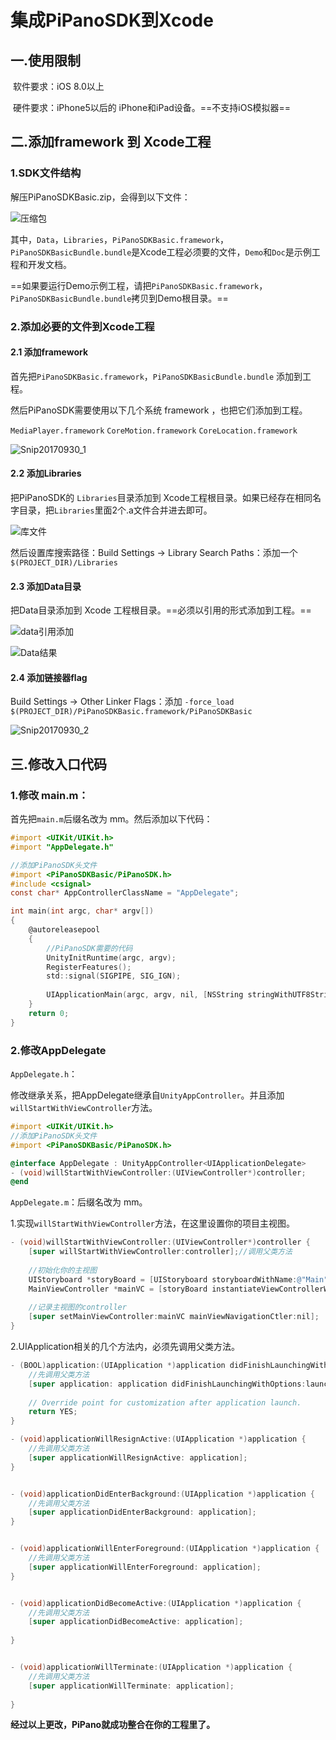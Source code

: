 # 集成PiPanoSDK到Xcode



## 一.使用限制

​	软件要求：iOS 8.0以上

​	硬件要求：iPhone5以后的 iPhone和iPad设备。==不支持iOS模拟器==





## 二.添加framework 到 Xcode工程

### 1.SDK文件结构

解压PiPanoSDKBasic.zip，会得到以下文件：

![压缩包](http://fortylin-image.oss-cn-shenzhen.aliyuncs.com/doc/2017-09-29-%E5%B1%8F%E5%B9%95%E5%BF%AB%E7%85%A7%202017-09-30%2003.04.06.png)

其中，`Data`，`Libraries`，`PiPanoSDKBasic.framework`，`PiPanoSDKBasicBundle.bundle`是Xcode工程必须要的文件，`Demo`和`Doc`是示例工程和开发文档。

==如果要运行Demo示例工程，请把`PiPanoSDKBasic.framework`，`PiPanoSDKBasicBundle.bundle`拷贝到Demo根目录。==



### 2.添加必要的文件到Xcode工程

#### 2.1 添加framework

首先把`PiPanoSDKBasic.framework`，`PiPanoSDKBasicBundle.bundle` 添加到工程。

然后PiPanoSDK需要使用以下几个系统 framework ，也把它们添加到工程。

`MediaPlayer.framework`  `CoreMotion.framework` `CoreLocation.framework`

![Snip20170930_1](http://fortylin-image.oss-cn-shenzhen.aliyuncs.com/doc/2017-09-29-Snip20170930_1.png)





#### 2.2 添加Libraries

把PiPanoSDK的 `Libraries`目录添加到 Xcode工程根目录。如果已经存在相同名字目录，把`Libraries`里面2个.a文件合并进去即可。

![库文件](http://fortylin-image.oss-cn-shenzhen.aliyuncs.com/doc/2017-09-11-074440.jpg)

然后设置库搜索路径：Build Settings -> Library Search Paths：添加一个 `$(PROJECT_DIR)/Libraries`





#### 2.3 添加Data目录

把Data目录添加到 Xcode 工程根目录。==必须以引用的形式添加到工程。==

![data引用添加](http://fortylin-image.oss-cn-shenzhen.aliyuncs.com/doc/2017-09-11-074442.jpg)



![Data结果](http://fortylin-image.oss-cn-shenzhen.aliyuncs.com/doc/2017-09-11-074439.jpg)





#### 2.4 添加链接器flag

Build Settings -> Other Linker Flags：添加 `-force_load $(PROJECT_DIR)/PiPanoSDKBasic.framework/PiPanoSDKBasic`

![Snip20170930_2](http://fortylin-image.oss-cn-shenzhen.aliyuncs.com/doc/2017-09-29-191747.jpg)





## 三.修改入口代码

### 1.修改 main.m：

首先把`main.m`后缀名改为 mm。然后添加以下代码：

```objective-c
#import <UIKit/UIKit.h>
#import "AppDelegate.h"

//添加PiPanoSDK头文件
#import <PiPanoSDKBasic/PiPanoSDK.h>
#include <csignal>
const char* AppControllerClassName = "AppDelegate";

int main(int argc, char* argv[])
{
    @autoreleasepool
    {
        //PiPanoSDK需要的代码
        UnityInitRuntime(argc, argv);
      	RegisterFeatures();
        std::signal(SIGPIPE, SIG_IGN);
        
        UIApplicationMain(argc, argv, nil, [NSString stringWithUTF8String:AppControllerClassName]);
    }
    return 0;
}
```





### 2.修改AppDelegate

`AppDelegate.h`：

修改继承关系，把AppDelegate继承自`UnityAppController`。并且添加`willStartWithViewController`方法。

```objective-c
#import <UIKit/UIKit.h>
//添加PiPanoSDK头文件
#import <PiPanoSDKBasic/PiPanoSDK.h>

@interface AppDelegate : UnityAppController<UIApplicationDelegate>
- (void)willStartWithViewController:(UIViewController*)controller;
@end
```



`AppDelegate.m`：后缀名改为 mm。

1.实现`willStartWithViewController`方法，在这里设置你的项目主视图。

```objective-c
- (void)willStartWithViewController:(UIViewController*)controller {
    [super willStartWithViewController:controller];//调用父类方法
    
    //初始化你的主视图
    UIStoryboard *storyBoard = [UIStoryboard storyboardWithName:@"Main" bundle:nil];
    MainViewController *mainVC = [storyBoard instantiateViewControllerWithIdentifier:@"idMainViewController"];
    
    //记录主视图的controller
    [super setMainViewController:mainVC mainViewNavigationCtler:nil];
}
```

2.UIApplication相关的几个方法内，必须先调用父类方法。

```objective-c
- (BOOL)application:(UIApplication *)application didFinishLaunchingWithOptions:(NSDictionary *)launchOptions {
  	//先调用父类方法
    [super application: application didFinishLaunchingWithOptions:launchOptions];
    
  	// Override point for customization after application launch.
    return YES;
}

- (void)applicationWillResignActive:(UIApplication *)application {
    //先调用父类方法
    [super applicationWillResignActive: application];
}


- (void)applicationDidEnterBackground:(UIApplication *)application {
    //先调用父类方法
    [super applicationDidEnterBackground: application];
}


- (void)applicationWillEnterForeground:(UIApplication *)application {
    //先调用父类方法
    [super applicationWillEnterForeground: application];
}


- (void)applicationDidBecomeActive:(UIApplication *)application {
    //先调用父类方法
    [super applicationDidBecomeActive: application];
   
}


- (void)applicationWillTerminate:(UIApplication *)application {
    //先调用父类方法
    [super applicationWillTerminate: application];
    
}
```



**经过以上更改，PiPano就成功整合在你的工程里了。**


